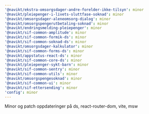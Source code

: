 ```yaml
---
'@navikt/ekstra-omsorgsdager-andre-forelder-ikke-tilsyn': minor
'@navikt/pleiepenger-i-livets-sluttfase-soknad': minor
'@navikt/omsorgsdager-aleneomsorg-dialog': minor
'@navikt/omsorgspengerutbetaling-soknad': minor
'@navikt/endringsmelding-pleiepenger': minor
'@navikt/sif-common-amplitude': minor
'@navikt/sif-common-formik-ds': minor
'@navikt/sif-common-soknad-ds': minor
'@navikt/omsorgsdager-kalkulator': minor
'@navikt/sif-common-forms-ds': minor
'@navikt/appstatus-react-ds': minor
'@navikt/sif-common-core-ds': minor
'@navikt/pleiepenger-sykt-barn': minor
'@navikt/sif-common-sentry': minor
'@navikt/sif-common-utils': minor
'@navikt/omsorgspengesoknad': minor
'@navikt/sif-common-ui': minor
'@navikt/sif-ettersending': minor
'config': minor
---
```


Minor og patch oppdateringer på ds, react-router-dom, vite, msw

